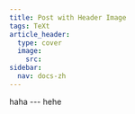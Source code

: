 ```yaml
---
title: Post with Header Image
tags: TeXt
article_header:
  type: cover
  image:
    src:
sidebar:
  nav: docs-zh
---
```


haha --- hehe 